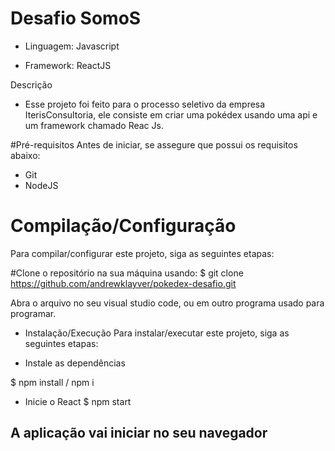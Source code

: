 
# Desafio SomoS
- Linguagem: Javascript

- Framework: ReactJS

Descrição
- Esse projeto foi feito para o processo seletivo da empresa IterisConsultoria, ele consiste em criar uma pokédex usando uma api e um framework chamado Reac Js.

#Pré-requisitos
 Antes de iniciar, se assegure que possui os requisitos abaixo:

- Git
- NodeJS

# Compilação/Configuração
Para compilar/configurar este projeto, siga as seguintes etapas:

#Clone o repositório na sua máquina usando: 
$ git clone https://github.com/andrewklayver/pokedex-desafio.git


Abra o arquivo no seu visual studio code, ou em outro programa usado para programar.

- Instalação/Execução
Para instalar/executar este projeto, siga as seguintes etapas:

- Instale as dependências

$ npm install / npm i

- Inicie o React
$ npm start

## A aplicação vai iniciar no seu navegador


